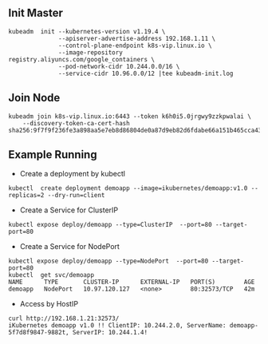 ## Init Master

```
kubeadm  init --kubernetes-version v1.19.4 \
              --apiserver-advertise-address 192.168.1.11 \
              --control-plane-endpoint k8s-vip.linux.io \
              --image-repository registry.aliyuncs.com/google_containers \
              --pod-network-cidr 10.244.0.0/16 \
              --service-cidr 10.96.0.0/12 |tee kubeadm-init.log
```

##  Join Node

```
kubeadm join k8s-vip.linux.io:6443 --token k6h0i5.0jrgwy9zzkpwalai \
    --discovery-token-ca-cert-hash sha256:9f7f9f236fe3a898aa5e7eb8d86804de0a87d9eb82d6fdabe66a151b465cca43 
```

## Example Running

- Create a deployment by kubectl 

```
kubectl  create deployment demoapp --image=ikubernetes/demoapp:v1.0 --replicas=2 --dry-run=client
```
- Create a Service for ClusterIP

```
kubectl expose deploy/demoapp --type=ClusterIP  --port=80 --target-port=80 
```

- Create a Service for NodePort

```
kubectl expose deploy/demoapp --type=NodePort  --port=80 --target-port=80 
kubectl  get svc/demoapp
NAME      TYPE       CLUSTER-IP      EXTERNAL-IP   PORT(S)        AGE
demoapp   NodePort   10.97.120.127   <none>        80:32573/TCP   42m
```

- Access by HostIP

```
curl http://192.168.1.21:32573/
iKubernetes demoapp v1.0 !! ClientIP: 10.244.2.0, ServerName: demoapp-5f7d8f9847-9882t, ServerIP: 10.244.1.4!
```
